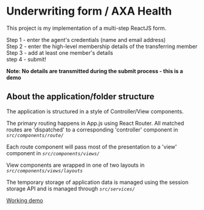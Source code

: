 # Underwriting form / AXA Health

This project is my implementation of a multi-step ReactJS form.

Step 1 - enter the agent's credentials (name and email address)  
Step 2 - enter the high-level membership details of the transferring member  
Step 3 - add at least one member's details  
step 4 - submit!

**Note: No details are transmitted during the submit process - this is a demo**

## About the application/folder structure

The application is structured in a style of Controller/View components.

The primary routing happens in App.js using React Router. All matched routes are 'dispatched' to a corresponding 'controller' component in _`src/components/route/`_

Each route component will pass most of the presentation to a 'view' component in _`src/components/views/`_

View components are wrapped in one of two layouts in _`src/components/views/layouts`_

The temporary storage of application data is managed using the session storage API and is managed through _`src/services/`_

[Working demo](https://graceful-tiramisu-e8d2e0.netlify.app/)
